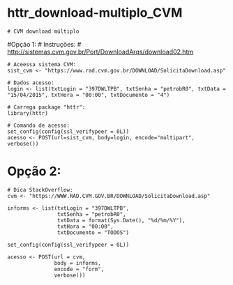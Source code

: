 # httr_download-multiplo_CVM
    # CVM download múltiplo

#Opção 1:
    # Instruções:
    # http://sistemas.cvm.gov.br/Port/DownloadArqs/download02.htm
    
    # Aceessa sistema CVM:
    sist_cvm <- "https://www.rad.cvm.gov.br/DOWNLOAD/SolicitaDownload.asp"
    
    # Dados acesso:
    login <- list(txtLogin = "397DWLTPB", txtSenha = "petrobR0", txtData = "15/04/2015", txtHora = "00:00", txtDocumento = "4")
    
    # Carrega package "httr":
    library(httr)
    
    # Comando de acesso:
    set_config(config(ssl_verifypeer = 0L))
    acesso <- POST(url=sist_cvm, body=login, encode="multipart", verbose())

# Opção 2:
    # Dica StackOverflow:
    cvm <- "https://WWW.RAD.CVM.GOV.BR/DOWNLOAD/SolicitaDownload.asp"
    
    informs <- list(txtLogin = "397DWLTPB", 
                    txtSenha = "petrobR0", 
                    txtData = format(Sys.Date(), "%d/%m/%Y"), 
                    txtHora = "00:00", 
                    txtDocumento = "TODOS")
    
    set_config(config(ssl_verifypeer = 0L))
    
    acesso <- POST(url = cvm, 
                   body = informs, 
                   encode = "form", 
                   verbose())
